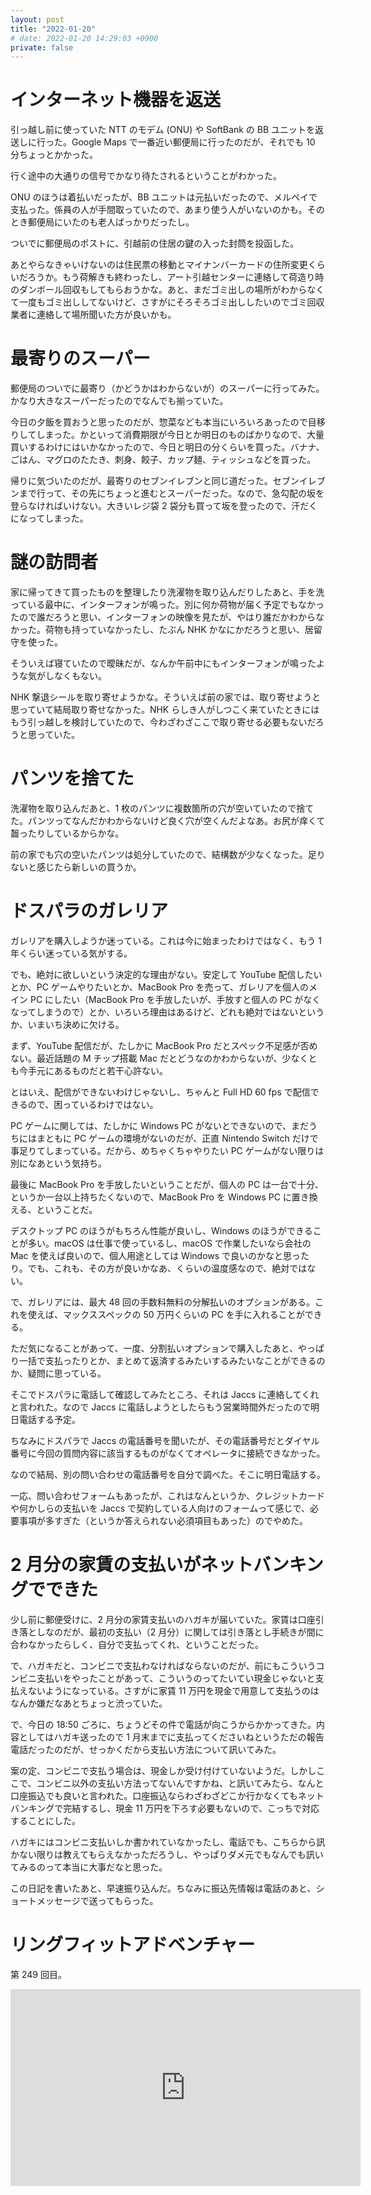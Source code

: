 ```yaml
---
layout: post
title: "2022-01-20"
# date: 2022-01-20 14:29:03 +0900
private: false
---
```


# インターネット機器を返送
引っ越し前に使っていた NTT のモデム (ONU) や SoftBank の BB ユニットを返送しに行った。Google Maps で一番近い郵便局に行ったのだが、それでも 10 分ちょっとかかった。

行く途中の大通りの信号でかなり待たされるということがわかった。

ONU のほうは着払いだったが、BB ユニットは元払いだったので、メルペイで支払った。係員の人が手間取っていたので、あまり使う人がいないのかも。そのとき郵便局にいたのも老人ばっかりだったし。

ついでに郵便局のポストに、引越前の住居の鍵の入った封筒を投函した。

あとやらなきゃいけないのは住民票の移動とマイナンバーカードの住所変更くらいだろうか。もう荷解きも終わったし、アート引越センターに連絡して荷造り時のダンボール回収もしてもらおうかな。あと、まだゴミ出しの場所がわからなくて一度もゴミ出ししてないけど、さすがにそろそろゴミ出ししたいのでゴミ回収業者に連絡して場所聞いた方が良いかも。





# 最寄りのスーパー
郵便局のついでに最寄り（かどうかはわからないが）のスーパーに行ってみた。かなり大きなスーパーだったのでなんでも揃っていた。

今日の夕飯を買おうと思ったのだが、惣菜なども本当にいろいろあったので目移りしてしまった。かといって消費期限が今日とか明日のものばかりなので、大量買いするわけにはいかなかったので、今日と明日の分くらいを買った。バナナ、ごはん、マグロのたたき、刺身、餃子、カップ麺、ティッシュなどを買った。

帰りに気づいたのだが、最寄りのセブンイレブンと同じ道だった。セブンイレブンまで行って、その先にちょっと進むとスーパーだった。なので、急勾配の坂を登らなければいけない。大きいレジ袋 2 袋分も買って坂を登ったので、汗だくになってしまった。





# 謎の訪問者
家に帰ってきて買ったものを整理したり洗濯物を取り込んだりしたあと、手を洗っている最中に、インターフォンが鳴った。別に何か荷物が届く予定でもなかったので誰だろうと思い、インターフォンの映像を見たが、やはり誰だかわからなかった。荷物も持っていなかったし、たぶん NHK かなにかだろうと思い、居留守を使った。

そういえば寝ていたので曖昧だが、なんか午前中にもインターフォンが鳴ったような気がしなくもない。

NHK 撃退シールを取り寄せようかな。そういえば前の家では、取り寄せようと思っていて結局取り寄せなかった。NHK らしき人がしつこく来ていたときにはもう引っ越しを検討していたので、今わざわざここで取り寄せる必要もないだろうと思っていた。





# パンツを捨てた
洗濯物を取り込んだあと、1 枚のパンツに複数箇所の穴が空いていたので捨てた。パンツってなんだかわからないけど良く穴が空くんだよなあ。お尻が痒くて齧ったりしているからかな。

前の家でも穴の空いたパンツは処分していたので、結構数が少なくなった。足りないと感じたら新しいの買うか。





# ドスパラのガレリア
ガレリアを購入しようか迷っている。これは今に始まったわけではなく、もう 1 年くらい迷っている気がする。

でも、絶対に欲しいという決定的な理由がない。安定して YouTube 配信したいとか、PC ゲームやりたいとか、MacBook Pro を売って、ガレリアを個人のメイン PC にしたい（MacBook Pro を手放したいが、手放すと個人の PC がなくなってしまうので）とか、いろいろ理由はあるけど、どれも絶対ではないというか、いまいち決めに欠ける。

まず、YouTube 配信だが、たしかに MacBook Pro だとスペック不足感が否めない。最近話題の M チップ搭載 Mac だとどうなのかわからないが、少なくとも今手元にあるものだと若干心許ない。

とはいえ、配信ができないわけじゃないし、ちゃんと Full HD 60 fps で配信できるので、困っているわけではない。

PC ゲームに関しては、たしかに Windows PC がないとできないので、まだうちにはまともに PC ゲームの環境がないのだが、正直 Nintendo Switch だけで事足りてしまっている。だから、めちゃくちゃやりたい PC ゲームがない限りは別になあという気持ち。

最後に MacBook Pro を手放したいということだが、個人の PC は一台で十分、というか一台以上持ちたくないので、MacBook Pro を Windows PC に置き換える、ということだ。

デスクトップ PC のほうがもちろん性能が良いし、Windows のほうができることが多い。macOS は仕事で使っているし、macOS で作業したいなら会社の Mac を使えば良いので、個人用途としては Windows で良いのかなと思ったり。でも、これも、その方が良いかなあ、くらいの温度感なので、絶対ではない。

で、ガレリアには、最大 48 回の手数料無料の分解払いのオプションがある。これを使えば、マックススペックの 50 万円くらいの PC を手に入れることができる。

ただ気になることがあって、一度、分割払いオプションで購入したあと、やっぱり一括で支払ったりとか、まとめて返済するみたいするみたいなことができるのか、疑問に思っている。

そこでドスパラに電話して確認してみたところ、それは Jaccs に連絡してくれと言われた。なので Jaccs に電話しようとしたらもう営業時間外だったので明日電話する予定。

ちなみにドスパラで Jaccs の電話番号を聞いたが、その電話番号だとダイヤル番号に今回の質問内容に該当するものがなくてオペレータに接続できなかった。

なので結局、別の問い合わせの電話番号を自分で調べた。そこに明日電話する。

一応、問い合わせフォームもあったが、これはなんというか、クレジットカードや何かしらの支払いを Jaccs で契約している人向けのフォームって感じで、必要事項が多すぎた（というか答えられない必須項目もあった）のでやめた。





# 2 月分の家賃の支払いがネットバンキングでできた
少し前に郵便受けに、2 月分の家賃支払いのハガキが届いていた。家賃は口座引き落としなのだが、最初の支払い（2 月分）に関しては引き落とし手続きが間に合わなかったらしく、自分で支払ってくれ、ということだった。

で、ハガキだと、コンビニで支払わなければならないのだが、前にもこういうコンビニ支払いをやったことがあって、こういうのってたいてい現金じゃないと支払えないようになっている。さすがに家賃 11 万円を現金で用意して支払うのはなんか嫌だなあとちょっと渋っていた。

で、今日の 18:50 ごろに、ちょうどその件で電話が向こうからかかってきた。内容としてはハガキ送ったので 1 月末までに支払ってくださいねというただの報告電話だったのだが、せっかくだから支払い方法について訊いてみた。

案の定、コンビニで支払う場合は、現金しか受け付けていないようだ。しかしここで、コンビニ以外の支払い方法ってないんですかね、と訊いてみたら、なんと口座振込でも良いと言われた。口座振込ならわざわざどこか行かなくてもネットバンキングで完結するし、現金 11 万円を下ろす必要もないので、こっちで対応することにした。

ハガキにはコンビニ支払いしか書かれていなかったし、電話でも、こちらから訊かない限りは教えてもらえなかっただろうし、やっぱりダメ元でもなんでも訊いてみるのって本当に大事だなと思った。

この日記を書いたあと、早速振り込んだ。ちなみに振込先情報は電話のあと、ショートメッセージで送ってもらった。





# リングフィットアドベンチャー
第 249 回目。

<iframe width="560" height="315" src="https://www.youtube.com/embed/eKNQnp9Hpnk" title="YouTube video player" frameborder="0" allow="accelerometer; autoplay; clipboard-write; encrypted-media; gyroscope; picture-in-picture" allowfullscreen></iframe>















